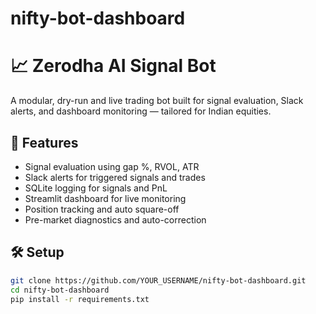 # nifty-bot-dashboard
# 📈 Zerodha AI Signal Bot

A modular, dry-run and live trading bot built for signal evaluation, Slack alerts, and dashboard monitoring — tailored for Indian equities.

## 🚀 Features

- Signal evaluation using gap %, RVOL, ATR
- Slack alerts for triggered signals and trades
- SQLite logging for signals and PnL
- Streamlit dashboard for live monitoring
- Position tracking and auto square-off
- Pre-market diagnostics and auto-correction

## 🛠️ Setup

```bash
git clone https://github.com/YOUR_USERNAME/nifty-bot-dashboard.git
cd nifty-bot-dashboard
pip install -r requirements.txt

